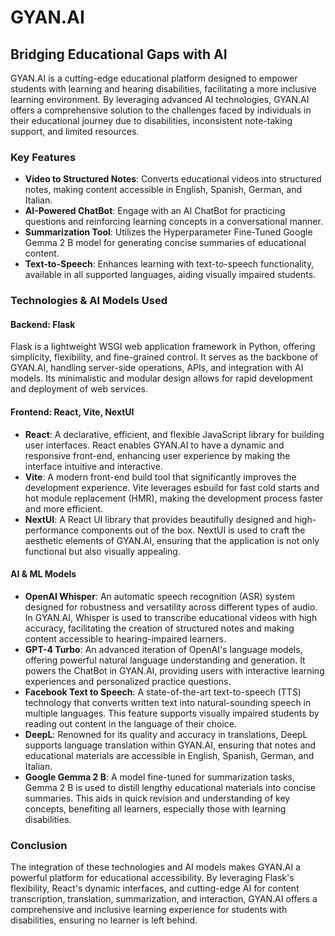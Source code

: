 # GYAN.AI

## Bridging Educational Gaps with AI

GYAN.AI is a cutting-edge educational platform designed to empower students with learning and hearing disabilities, facilitating a more inclusive learning environment. By leveraging advanced AI technologies, GYAN.AI offers a comprehensive solution to the challenges faced by individuals in their educational journey due to disabilities, inconsistent note-taking support, and limited resources.

### Key Features

- **Video to Structured Notes**: Converts educational videos into structured notes, making content accessible in English, Spanish, German, and Italian.
- **AI-Powered ChatBot**: Engage with an AI ChatBot for practicing questions and reinforcing learning concepts in a conversational manner.
- **Summarization Tool**: Utilizes the Hyperparameter Fine-Tuned Google Gemma 2 B model for generating concise summaries of educational content.
- **Text-to-Speech**: Enhances learning with text-to-speech functionality, available in all supported languages, aiding visually impaired students.

### Technologies & AI Models Used

#### Backend: Flask

Flask is a lightweight WSGI web application framework in Python, offering simplicity, flexibility, and fine-grained control. It serves as the backbone of GYAN.AI, handling server-side operations, APIs, and integration with AI models. Its minimalistic and modular design allows for rapid development and deployment of web services.

#### Frontend: React, Vite, NextUI

- **React**: A declarative, efficient, and flexible JavaScript library for building user interfaces. React enables GYAN.AI to have a dynamic and responsive front-end, enhancing user experience by making the interface intuitive and interactive.
- **Vite**: A modern front-end build tool that significantly improves the development experience. Vite leverages esbuild for fast cold starts and hot module replacement (HMR), making the development process faster and more efficient.
- **NextUI**: A React UI library that provides beautifully designed and high-performance components out of the box. NextUI is used to craft the aesthetic elements of GYAN.AI, ensuring that the application is not only functional but also visually appealing.

#### AI & ML Models

- **OpenAI Whisper**: An automatic speech recognition (ASR) system designed for robustness and versatility across different types of audio. In GYAN.AI, Whisper is used to transcribe educational videos with high accuracy, facilitating the creation of structured notes and making content accessible to hearing-impaired learners.
- **GPT-4 Turbo**: An advanced iteration of OpenAI's language models, offering powerful natural language understanding and generation. It powers the ChatBot in GYAN.AI, providing users with interactive learning experiences and personalized practice questions.
- **Facebook Text to Speech**: A state-of-the-art text-to-speech (TTS) technology that converts written text into natural-sounding speech in multiple languages. This feature supports visually impaired students by reading out content in the language of their choice.
- **DeepL**: Renowned for its quality and accuracy in translations, DeepL supports language translation within GYAN.AI, ensuring that notes and educational materials are accessible in English, Spanish, German, and Italian.
- **Google Gemma 2 B**: A model fine-tuned for summarization tasks, Gemma 2 B is used to distill lengthy educational materials into concise summaries. This aids in quick revision and understanding of key concepts, benefiting all learners, especially those with learning disabilities.

### Conclusion

The integration of these technologies and AI models makes GYAN.AI a powerful platform for educational accessibility. By leveraging Flask's flexibility, React's dynamic interfaces, and cutting-edge AI for content transcription, translation, summarization, and interaction, GYAN.AI offers a comprehensive and inclusive learning experience for students with disabilities, ensuring no learner is left behind.
